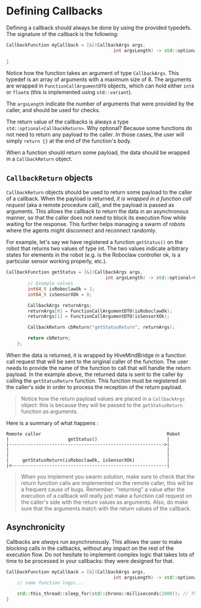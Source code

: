 # Defining Callbacks

Defining a callback should always be done by using the provided typedefs. The signature of the callback is the following:

```cpp
CallbackFunction myCallback = [&](CallbackArgs args,
                                        int argsLength) -> std::optional<CallbackReturn> {
    
}
```

Notice how the function takes an argument of type `CallbackArgs`. This typedef is an array of arguments with a maximum size of 8. The arguments are wrapped in `FunctionCallArgumentDTO` objects, which can hold either `int`s or `float`s (this is implemented using `std::variant`).

The `argsLength` indicate the number of arguments that were provided by the caller, and should be used for checks.

The return value of the callbacks is always a type `std::optional<CallbackReturn>`. Why optional? Because some functions do not need to return any payload to the caller. In those cases, the user will simply `return {}` at the end of the function's body.

When a function should return some payload, the data should be wrapped in a `CallbackReturn` object.

## `CallbackReturn` objects

`CallbackReturn` objects should be used to return some payload to the caller of a callback. When the payload is returned, _it is wrapped in a function call request_ (aka a remote procedure call), and the payload is passed as arguments. This allows the callback to return the data in an asynchronous manner, so that the caller does not need to block its execution flow while waiting for the response. This further helps managing a swarm of robots where the agents might disconnect and reconnect randomly.

For example, let's say we have registered a function `getStatus()` on the robot that returns two values of type int. The two values indicate arbitrary states for elements in the robot (e.g. is the Roboclaw controller ok, is a particular sensor working properly, etc.).

```cpp
CallbackFunction getStatus = [&](CallbackArgs args,
                                     int argsLength) -> std::optional<CallbackReturn> {
        // Example values
        int64_t isRoboclawOk = 1;
        int64_t isSensorXOk = 0;

        CallbackArgs returnArgs;
        returnArgs[0] = FunctionCallArgumentDTO(isRoboclawOk);
        returnArgs[1] = FunctionCallArgumentDTO(isSensorXOk);

        CallbackReturn cbReturn("getStatusReturn", returnArgs);

        return cbReturn;
    };
```

When the data is returned, it is wrapped by HiveMindBridge in a function call request that will be sent to the original caller of the function. The user needs to provide the name of the function to call that will handle the return payload. In the example above, the returned data is sent to the caller by calling the `getStatusReturn` function. This function must be registered on the caller's side in order to process the reception of the return payload.

> Notice how the return payload values are placed in a `CallbackArgs` object: this is because they will be passed to the `getStatusReturn` function as arguments.

Here is a summary of what happens :

```
Remote caller                                               Robot
|                      getStatus()                          |
|---------------------------------------------------------->|
|                                                           |
|                                                           |
|     getStatusReturn(isRoboclawOk, isSensorXOk)            |
|<----------------------------------------------------------|

```

> When you implement you swarm solution, make sure to check that the return function calls are implemented on the remote caller, this will be a frequent cause of bugs. Remember: "returning" a value after the execution of a callback will really just make a function call request on the caller's side with the return values as arguments. Also, do make sure that the arguments match with the return values of the callback.

## Asynchronicity

Callbacks are _always_ run asynchronously. This allows the user to make blocking calls in the callbacks, without any impact on the rest of the execution flow. Do not hesitate to implement complex logic that takes lots of time to be processed in your callbacks: they were designed for that.

```cpp
CallbackFunction myCallback = [&](CallbackArgs args,
                                        int argsLength) -> std::optional<CallbackReturn> {
    // some function logic...

    std::this_thread::sleep_for(std::chrono::milliseconds(2000)); // This is perfectly fine, even in a callback!
}
```